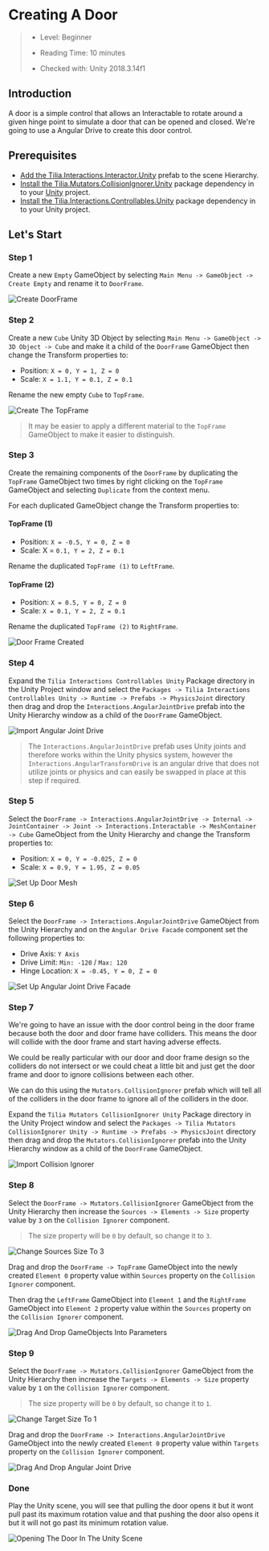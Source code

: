 # Creating A Door

> * Level: Beginner
>
> * Reading Time: 10 minutes
>
> * Checked with: Unity 2018.3.14f1

## Introduction

A door is a simple control that allows an Interactable to rotate around a given hinge point to simulate a door that can be opened and closed. We're going to use a Angular Drive to create this door control.

## Prerequisites

* [Add the Tilia.Interactions.Interactor.Unity] prefab to the scene Hierarchy.
* [Install the Tilia.Mutators.CollisionIgnorer.Unity] package dependency in to your [Unity] project.
* [Install the Tilia.Interactions.Controllables.Unity] package dependency in to your Unity project.

## Let's Start

### Step 1

Create a new `Empty` GameObject by selecting `Main Menu -> GameObject -> Create Empty` and rename it to `DoorFrame`.

![Create DoorFrame](assets/images/CreateDoorFrame.png)

### Step 2

Create a new `Cube` Unity 3D Object by selecting `Main Menu -> GameObject -> 3D Object -> Cube` and make it a child of the `DoorFrame` GameObject then change the Transform properties to:

* Position: `X = 0, Y = 1, Z = 0`
* Scale: `X = 1.1, Y = 0.1, Z = 0.1`

Rename the new empty `Cube` to `TopFrame`.

![Create The TopFrame](assets/images/CreateTheTopFrame.png)

> It may be easier to apply a different material to the `TopFrame` GameObject to make it easier to distinguish.

### Step 3

Create the remaining components of the `DoorFrame` by duplicating the `TopFrame` GameObject two times by right clicking on the `TopFrame` GameObject and selecting `Duplicate` from the context menu.

For each duplicated GameObject change the Transform properties to:

#### TopFrame (1)

* Position: `X = -0.5, Y = 0, Z = 0`
* Scale: X = `0.1, Y = 2, Z = 0.1`

Rename the duplicated `TopFrame (1)` to `LeftFrame`.

#### TopFrame (2)

* Position: `X = 0.5, Y = 0, Z = 0`
* Scale: `X = 0.1, Y = 2, Z = 0.1`

Rename the duplicated `TopFrame (2)` to `RightFrame`.

![Door Frame Created](assets/images/DoorFrameCreated.png)

### Step 4

Expand the `Tilia Interactions Controllables Unity` Package directory in the Unity Project window and select the `Packages -> Tilia Interactions Controllables Unity -> Runtime -> Prefabs -> PhysicsJoint` directory then drag and drop the `Interactions.AngularJointDrive` prefab into the Unity Hierarchy window as a child of the `DoorFrame` GameObject.

![Import Angular Joint Drive](assets/images/ImportAngularJointDrive.png)

> The `Interactions.AngularJointDrive` prefab uses Unity joints and therefore works within the Unity physics system, however the `Interactions.AngularTransformDrive` is an angular drive that does not utilize joints or physics and can easily be swapped in place at this step if required.

### Step 5

Select the `DoorFrame -> Interactions.AngularJointDrive -> Internal -> JointContainer -> Joint -> Interactions.Interactable -> MeshContainer -> Cube` GameObject from the Unity Hierarchy and change the Transform properties to:

* Position: `X = 0, Y = -0.025, Z = 0`
* Scale: `X = 0.9, Y = 1.95, Z = 0.05`

![Set Up Door Mesh](assets/images/SetUpDoorMesh.png)

### Step 6

Select the `DoorFrame -> Interactions.AngularJointDrive` GameObject from the Unity Hierarchy and on the `Angular Drive Facade` component set the following properties to:

* Drive Axis: `Y Axis`
* Drive Limit: `Min: -120` / `Max: 120`
* Hinge Location: `X = -0.45, Y = 0, Z = 0`

![Set Up Angular Joint Drive Facade](assets/images/SetUpAngularJointDriveFacade.png)

### Step 7

We're going to have an issue with the door control being in the door frame because both the door and door frame have colliders. This means the door will collide with the door frame and start having adverse effects.

We could be really particular with our door and door frame design so the colliders do not intersect or we could cheat a little bit and just get the door frame and door to ignore collisions between each other.

We can do this using the `Mutators.CollisionIgnorer` prefab which will tell all of the colliders in the door frame to ignore all of the colliders in the door.

Expand the `Tilia Mutators CollisionIgnorer Unity` Package directory in the Unity Project window and select the `Packages -> Tilia Mutators CollisionIgnorer Unity -> Runtime -> Prefabs -> PhysicsJoint` directory then drag and drop the `Mutators.CollisionIgnorer` prefab into the Unity Hierarchy window as a child of the `DoorFrame` GameObject.

![Import Collision Ignorer](assets/images/ImportCollisionIgnorer.png)

### Step 8

Select the `DoorFrame -> Mutators.CollisionIgnorer` GameObject from the Unity Hierarchy then increase the `Sources -> Elements -> Size` property value by `3` on the `Collision Ignorer` component.

> The size property will be `0` by default, so change it to `3`.

![Change Sources Size To 3](assets/images/ChangeSourcesSizeTo3.png)

Drag and drop the `DoorFrame -> TopFrame` GameObject into the newly created `Element 0` property value within `Sources` property on the `Collision Ignorer` component.

Then drag the `LeftFrame` GameObject into `Element 1` and the `RightFrame` GameObject into `Element 2` property value within the `Sources` property on the `Collision Ignorer` component.

![Drag And Drop GameObjects Into Parameters](assets/images/DragAndDropGameObjectsIntoParameters.png)

### Step 9

Select the `DoorFrame -> Mutators.CollisionIgnorer` GameObject from the Unity Hierarchy then increase the `Targets -> Elements -> Size` property value by `1` on the `Collision Ignorer` component.

> The size property will be `0` by default, so change it to `1`.

![Change Target Size To 1](assets/images/ChangeTargetSizeTo1.png)

Drag and drop the `DoorFrame -> Interactions.AngularJointDrive` GameObject into the newly created `Element 0` property value within `Targets` property on the `Collision Ignorer` component.

![Drag And Drop Angular Joint Drive](assets/images/DragAndDropAngularJointDrive.png)

### Done

Play the Unity scene, you will see that pulling the door opens it but it wont pull past its maximum rotation value and that pushing the door also opens it but it will not go past its minimum rotation value.

![Opening The Door In The Unity Scene](assets/images/OpeningTheDoorInTheUnityScene.png)

[Add the Tilia.Interactions.Interactor.Unity]: https://github.com/ExtendRealityLtd/Tilia.Interactions.Interactables.Unity/tree/master/Documentation/HowToGuides/AddingAnInteractor
[Install the Tilia.Mutators.CollisionIgnorer.Unity]: https://github.com/ExtendRealityLtd/Tilia.Mutators.CollisionIgnorer.Unity/tree/master/Documentation/HowToGuides/Installation
[Install the Tilia.Interactions.Controllables.Unity]: ../Installation/README.md 
[Unity]: https://unity3d.com/